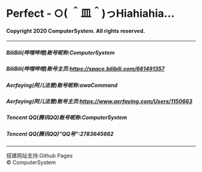 # Perfect - ○( ＾皿＾)っHiahiahia…  
#### Copyright 2020 ComputerSystem. All rights reserved.  
---  
##### BiliBili(哔哩哔哩)账号昵称:ComputerSystem  
##### BiliBili(哔哩哔哩)账号主页:<https://space.bilibili.com/661491357>  
##### Aerfaying(阿儿法营)账号昵称:awaCommand  
##### Aerfaying(阿儿法营)账号主页:<https://www.aerfaying.com/Users/1150663>  
##### Tencent QQ(腾讯QQ)账号昵称:ComputerSystem  
##### Tencent QQ(腾讯QQ)"QQ号":2783645662  
---  
搭建网站支持:Github Pages  
© ComputerSystem  
